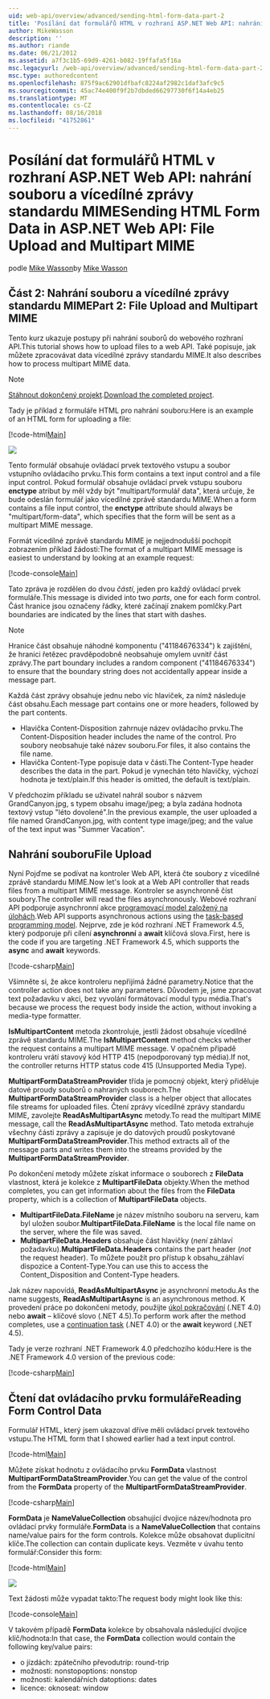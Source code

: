```yaml
---
uid: web-api/overview/advanced/sending-html-form-data-part-2
title: 'Posílání dat formulářů HTML v rozhraní ASP.NET Web API: nahrání souboru a vícedílné zprávy standardu MIME | Dokumentace Microsoftu'
author: MikeWasson
description: ''
ms.author: riande
ms.date: 06/21/2012
ms.assetid: a7f3c1b5-69d9-4261-b082-19ffafa5f16a
msc.legacyurl: /web-api/overview/advanced/sending-html-form-data-part-2
msc.type: authoredcontent
ms.openlocfilehash: 875f9ac62901dfbafc8224af2982c1daf3afc9c5
ms.sourcegitcommit: 45ac74e400f9f2b7dbded66297730f6f14a4eb25
ms.translationtype: MT
ms.contentlocale: cs-CZ
ms.lasthandoff: 08/16/2018
ms.locfileid: "41752861"
---
```

<a name="sending-html-form-data-in-aspnet-web-api-file-upload-and-multipart-mime"></a><span data-ttu-id="ac27e-102">Posílání dat formulářů HTML v rozhraní ASP.NET Web API: nahrání souboru a vícedílné zprávy standardu MIME</span><span class="sxs-lookup"><span data-stu-id="ac27e-102">Sending HTML Form Data in ASP.NET Web API: File Upload and Multipart MIME</span></span>
====================
<span data-ttu-id="ac27e-103">podle [Mike Wasson](https://github.com/MikeWasson)</span><span class="sxs-lookup"><span data-stu-id="ac27e-103">by [Mike Wasson](https://github.com/MikeWasson)</span></span>

## <a name="part-2-file-upload-and-multipart-mime"></a><span data-ttu-id="ac27e-104">Část 2: Nahrání souboru a vícedílné zprávy standardu MIME</span><span class="sxs-lookup"><span data-stu-id="ac27e-104">Part 2: File Upload and Multipart MIME</span></span>

<span data-ttu-id="ac27e-105">Tento kurz ukazuje postupy při nahrání souborů do webového rozhraní API.</span><span class="sxs-lookup"><span data-stu-id="ac27e-105">This tutorial shows how to upload files to a web API.</span></span> <span data-ttu-id="ac27e-106">Také popisuje, jak můžete zpracovávat data vícedílné zprávy standardu MIME.</span><span class="sxs-lookup"><span data-stu-id="ac27e-106">It also describes how to process multipart MIME data.</span></span>

> [!NOTE]
> <span data-ttu-id="ac27e-107">[Stáhnout dokončený projekt](https://code.msdn.microsoft.com/ASPNET-Web-API-File-Upload-a8c0fb0d).</span><span class="sxs-lookup"><span data-stu-id="ac27e-107">[Download the completed project](https://code.msdn.microsoft.com/ASPNET-Web-API-File-Upload-a8c0fb0d).</span></span>


<span data-ttu-id="ac27e-108">Tady je příklad z formuláře HTML pro nahrání souboru:</span><span class="sxs-lookup"><span data-stu-id="ac27e-108">Here is an example of an HTML form for uploading a file:</span></span>

[!code-html[Main](sending-html-form-data-part-2/samples/sample1.html)]

![](sending-html-form-data-part-2/_static/image1.png)

<span data-ttu-id="ac27e-109">Tento formulář obsahuje ovládací prvek textového vstupu a soubor vstupního ovládacího prvku.</span><span class="sxs-lookup"><span data-stu-id="ac27e-109">This form contains a text input control and a file input control.</span></span> <span data-ttu-id="ac27e-110">Pokud formulář obsahuje ovládací prvek vstupu souboru **enctype** atribut by měl vždy být &quot;multipart/formulář data&quot;, která určuje, že bude odeslán formulář jako vícedílné zprávě standardu MIME.</span><span class="sxs-lookup"><span data-stu-id="ac27e-110">When a form contains a file input control, the **enctype** attribute should always be &quot;multipart/form-data&quot;, which specifies that the form will be sent as a multipart MIME message.</span></span>

<span data-ttu-id="ac27e-111">Formát vícedílné zprávě standardu MIME je nejjednodušší pochopit zobrazením příklad žádosti:</span><span class="sxs-lookup"><span data-stu-id="ac27e-111">The format of a multipart MIME message is easiest to understand by looking at an example request:</span></span>

[!code-console[Main](sending-html-form-data-part-2/samples/sample2.cmd)]

<span data-ttu-id="ac27e-112">Tato zpráva je rozdělen do dvou *částí*, jeden pro každý ovládací prvek formuláře.</span><span class="sxs-lookup"><span data-stu-id="ac27e-112">This message is divided into two *parts*, one for each form control.</span></span> <span data-ttu-id="ac27e-113">Část hranice jsou označeny řádky, které začínají znakem pomlčky.</span><span class="sxs-lookup"><span data-stu-id="ac27e-113">Part boundaries are indicated by the lines that start with dashes.</span></span>

> [!NOTE]
> <span data-ttu-id="ac27e-114">Hranice část obsahuje náhodné komponentu (&quot;41184676334&quot;) k zajištění, že hranici řetězec pravděpodobně neobsahuje omylem uvnitř část zprávy.</span><span class="sxs-lookup"><span data-stu-id="ac27e-114">The part boundary includes a random component (&quot;41184676334&quot;) to ensure that the boundary string does not accidentally appear inside a message part.</span></span>


<span data-ttu-id="ac27e-115">Každá část zprávy obsahuje jednu nebo víc hlaviček, za nímž následuje část obsahu.</span><span class="sxs-lookup"><span data-stu-id="ac27e-115">Each message part contains one or more headers, followed by the part contents.</span></span>

- <span data-ttu-id="ac27e-116">Hlavička Content-Disposition zahrnuje název ovládacího prvku.</span><span class="sxs-lookup"><span data-stu-id="ac27e-116">The Content-Disposition header includes the name of the control.</span></span> <span data-ttu-id="ac27e-117">Pro soubory neobsahuje také název souboru.</span><span class="sxs-lookup"><span data-stu-id="ac27e-117">For files, it also contains the file name.</span></span>
- <span data-ttu-id="ac27e-118">Hlavička Content-Type popisuje data v části.</span><span class="sxs-lookup"><span data-stu-id="ac27e-118">The Content-Type header describes the data in the part.</span></span> <span data-ttu-id="ac27e-119">Pokud je vynechán této hlavičky, výchozí hodnota je text/plain.</span><span class="sxs-lookup"><span data-stu-id="ac27e-119">If this header is omitted, the default is text/plain.</span></span>

<span data-ttu-id="ac27e-120">V předchozím příkladu se uživatel nahrál soubor s názvem GrandCanyon.jpg, s typem obsahu image/jpeg; a byla zadána hodnota textový vstup &quot;léto dovolené&quot;.</span><span class="sxs-lookup"><span data-stu-id="ac27e-120">In the previous example, the user uploaded a file named GrandCanyon.jpg, with content type image/jpeg; and the value of the text input was &quot;Summer Vacation&quot;.</span></span>

## <a name="file-upload"></a><span data-ttu-id="ac27e-121">Nahrání souboru</span><span class="sxs-lookup"><span data-stu-id="ac27e-121">File Upload</span></span>

<span data-ttu-id="ac27e-122">Nyní Pojďme se podívat na kontroler Web API, která čte soubory z vícedílné zprávě standardu MIME.</span><span class="sxs-lookup"><span data-stu-id="ac27e-122">Now let's look at a Web API controller that reads files from a multipart MIME message.</span></span> <span data-ttu-id="ac27e-123">Kontroler se asynchronně číst soubory.</span><span class="sxs-lookup"><span data-stu-id="ac27e-123">The controller will read the files asynchronously.</span></span> <span data-ttu-id="ac27e-124">Webové rozhraní API podporuje asynchronní akce [programovací model založený na úlohách](https://msdn.microsoft.com/library/dd460693.aspx).</span><span class="sxs-lookup"><span data-stu-id="ac27e-124">Web API supports asynchronous actions using the [task-based programming model](https://msdn.microsoft.com/library/dd460693.aspx).</span></span> <span data-ttu-id="ac27e-125">Nejprve, zde je kód rozhraní .NET Framework 4.5, který podporuje při cílení **asynchronní** a **await** klíčová slova.</span><span class="sxs-lookup"><span data-stu-id="ac27e-125">First, here is the code if you are targeting .NET Framework 4.5, which supports the **async** and **await** keywords.</span></span>

[!code-csharp[Main](sending-html-form-data-part-2/samples/sample3.cs)]

<span data-ttu-id="ac27e-126">Všimněte si, že akce kontroleru nepřijímá žádné parametry.</span><span class="sxs-lookup"><span data-stu-id="ac27e-126">Notice that the controller action does not take any parameters.</span></span> <span data-ttu-id="ac27e-127">Důvodem je, jsme zpracovat text požadavku v akci, bez vyvolání formátovací modul typu média.</span><span class="sxs-lookup"><span data-stu-id="ac27e-127">That's because we process the request body inside the action, without invoking a media-type formatter.</span></span>

<span data-ttu-id="ac27e-128">**IsMultipartContent** metoda zkontroluje, jestli žádost obsahuje vícedílné zprávě standardu MIME.</span><span class="sxs-lookup"><span data-stu-id="ac27e-128">The **IsMultipartContent** method checks whether the request contains a multipart MIME message.</span></span> <span data-ttu-id="ac27e-129">V opačném případě kontroleru vrátí stavový kód HTTP 415 (nepodporovaný typ média).</span><span class="sxs-lookup"><span data-stu-id="ac27e-129">If not, the controller returns HTTP status code 415 (Unsupported Media Type).</span></span>

<span data-ttu-id="ac27e-130">**MultipartFormDataStreamProvider** třída je pomocný objekt, který přiděluje datové proudy souborů o nahraných souborech.</span><span class="sxs-lookup"><span data-stu-id="ac27e-130">The **MultipartFormDataStreamProvider** class is a helper object that allocates file streams for uploaded files.</span></span> <span data-ttu-id="ac27e-131">Čtení zprávy vícedílné zprávy standardu MIME, zavolejte **ReadAsMultipartAsync** metody.</span><span class="sxs-lookup"><span data-stu-id="ac27e-131">To read the multipart MIME message, call the **ReadAsMultipartAsync** method.</span></span> <span data-ttu-id="ac27e-132">Tato metoda extrahuje všechny části zprávy a zapisuje je do datových proudů poskytované **MultipartFormDataStreamProvider**.</span><span class="sxs-lookup"><span data-stu-id="ac27e-132">This method extracts all of the message parts and writes them into the streams provided by the **MultipartFormDataStreamProvider**.</span></span>

<span data-ttu-id="ac27e-133">Po dokončení metody můžete získat informace o souborech z **FileData** vlastnost, která je kolekce z **MultipartFileData** objekty.</span><span class="sxs-lookup"><span data-stu-id="ac27e-133">When the method completes, you can get information about the files from the **FileData** property, which is a collection of **MultipartFileData** objects.</span></span>

- <span data-ttu-id="ac27e-134">**MultipartFileData.FileName** je název místního souboru na serveru, kam byl uložen soubor.</span><span class="sxs-lookup"><span data-stu-id="ac27e-134">**MultipartFileData.FileName** is the local file name on the server, where the file was saved.</span></span>
- <span data-ttu-id="ac27e-135">**MultipartFileData.Headers** obsahuje část hlavičky (*není* záhlaví požadavku).</span><span class="sxs-lookup"><span data-stu-id="ac27e-135">**MultipartFileData.Headers** contains the part header (*not* the request header).</span></span> <span data-ttu-id="ac27e-136">To můžete použít pro přístup k obsahu\_záhlaví dispozice a Content-Type.</span><span class="sxs-lookup"><span data-stu-id="ac27e-136">You can use this to access the Content\_Disposition and Content-Type headers.</span></span>

<span data-ttu-id="ac27e-137">Jak název napovídá, **ReadAsMultipartAsync** je asynchronní metodu.</span><span class="sxs-lookup"><span data-stu-id="ac27e-137">As the name suggests, **ReadAsMultipartAsync** is an asynchronous method.</span></span> <span data-ttu-id="ac27e-138">K provedení práce po dokončení metody, použijte [úkol pokračování](https://msdn.microsoft.com/library/ee372288.aspx) (.NET 4.0) nebo **await** – klíčové slovo (.NET 4.5).</span><span class="sxs-lookup"><span data-stu-id="ac27e-138">To perform work after the method completes, use a [continuation task](https://msdn.microsoft.com/library/ee372288.aspx) (.NET 4.0) or the **await** keyword (.NET 4.5).</span></span>

<span data-ttu-id="ac27e-139">Tady je verze rozhraní .NET Framework 4.0 předchozího kódu:</span><span class="sxs-lookup"><span data-stu-id="ac27e-139">Here is the .NET Framework 4.0 version of the previous code:</span></span>

[!code-csharp[Main](sending-html-form-data-part-2/samples/sample4.cs)]

## <a name="reading-form-control-data"></a><span data-ttu-id="ac27e-140">Čtení dat ovládacího prvku formuláře</span><span class="sxs-lookup"><span data-stu-id="ac27e-140">Reading Form Control Data</span></span>

<span data-ttu-id="ac27e-141">Formulář HTML, který jsem ukazoval dříve měli ovládací prvek textového vstupu.</span><span class="sxs-lookup"><span data-stu-id="ac27e-141">The HTML form that I showed earlier had a text input control.</span></span>

[!code-html[Main](sending-html-form-data-part-2/samples/sample5.html)]

<span data-ttu-id="ac27e-142">Můžete získat hodnotu z ovládacího prvku **FormData** vlastnost **MultipartFormDataStreamProvider**.</span><span class="sxs-lookup"><span data-stu-id="ac27e-142">You can get the value of the control from the **FormData** property of the **MultipartFormDataStreamProvider**.</span></span>

[!code-csharp[Main](sending-html-form-data-part-2/samples/sample6.cs?highlight=15)]

<span data-ttu-id="ac27e-143">**FormData** je **NameValueCollection** obsahující dvojice název/hodnota pro ovládací prvky formuláře.</span><span class="sxs-lookup"><span data-stu-id="ac27e-143">**FormData** is a **NameValueCollection** that contains name/value pairs for the form controls.</span></span> <span data-ttu-id="ac27e-144">Kolekce může obsahovat duplicitní klíče.</span><span class="sxs-lookup"><span data-stu-id="ac27e-144">The collection can contain duplicate keys.</span></span> <span data-ttu-id="ac27e-145">Vezměte v úvahu tento formulář:</span><span class="sxs-lookup"><span data-stu-id="ac27e-145">Consider this form:</span></span>

[!code-html[Main](sending-html-form-data-part-2/samples/sample7.html)]

![](sending-html-form-data-part-2/_static/image2.png)

<span data-ttu-id="ac27e-146">Text žádosti může vypadat takto:</span><span class="sxs-lookup"><span data-stu-id="ac27e-146">The request body might look like this:</span></span>

[!code-console[Main](sending-html-form-data-part-2/samples/sample8.cmd)]

<span data-ttu-id="ac27e-147">V takovém případě **FormData** kolekce by obsahovala následující dvojice klíč/hodnota:</span><span class="sxs-lookup"><span data-stu-id="ac27e-147">In that case, the **FormData** collection would contain the following key/value pairs:</span></span>

- <span data-ttu-id="ac27e-148">o jízdách: zpátečního převodu</span><span class="sxs-lookup"><span data-stu-id="ac27e-148">trip: round-trip</span></span>
- <span data-ttu-id="ac27e-149">možnosti: nonstop</span><span class="sxs-lookup"><span data-stu-id="ac27e-149">options: nonstop</span></span>
- <span data-ttu-id="ac27e-150">možnosti: kalendářních dat</span><span class="sxs-lookup"><span data-stu-id="ac27e-150">options: dates</span></span>
- <span data-ttu-id="ac27e-151">licence: okno</span><span class="sxs-lookup"><span data-stu-id="ac27e-151">seat: window</span></span>
